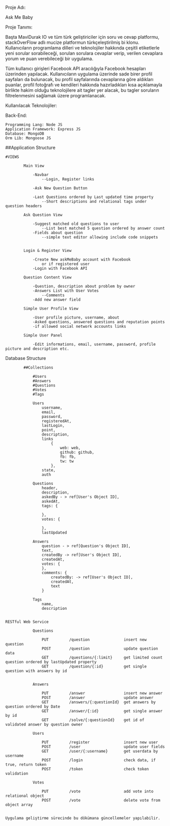 Proje Adı:
  
  Ask Me Baby

Proje Tanımı:

 Başta MaviDurak IO ve tüm türk geliştiriciler için soru ve cevap platformu, stackOverFlow adlı mucize platformun türkçeleştirilmiş bi klonu.
Kullanıcıların programlama dilleri ve teknolojiler hakkında çeşitli etiketlerle yeni sorular sorabileceği, sorulan sorulara cevaplar verip,
verilen cevaplara yorum ve puan verebileceği bir uygulama.

  Tüm kullanıcı girişleri Facebook API aracılığıyla Facebook hesapları üzerinden yapılacak. Kullanıcıların uygulama üzerinde sade birer profil sayfaları da bulunacak,
 bu profil sayfalarında cevaplarına göre aldıkları puanlar, profil fotoğrafı ve kendileri hakkında hazırladıkları kısa açıklamayla birlikte hakim olduğu
 teknolojilere ait tagler yer alacak, bu tagler soruların filtrelenmesini sağlamak üzere programlanacak.

Kullanılacak Teknolojiler:

Back-End:

    Programming Lang: Node JS
    Application Framework: Express JS
    Database: MongoDB
    Orm Lib: Mongoose JS

##Application Structure

    #VIEWS

            Main View

                -Navbar
                    --Login, Register links

                -Ask New Question Button

                -Last Questions ordered by Last updated time property
                    --Short descriptions and relational tags under question headers

            Ask Question View

                -Suggest matched old questions to user
                    --List best matched 5 question ordered by answer count
                -Fields about question
                    --simple text editor allowing include code snippets


            Login & Register View

                -Create New askMeBaby account with Facebook
                    or if registered user
                -Login with Facebook API

            Question Content View

                -Question, description about problem by owner
                -Answers List with User Votes
                    --Comments
                -Add new answer field

            Simple User Profile View

                -User profile picture, username, about
                -Asked questions, answered questions and reputation points
                -if allowed social network accounts links

            Simple User Panel

                -Edit informations, email, username, password, profile picture and description etc.

Database Structure

            ##Collections

                #Users
                #Answers
                #Questions
                #Votes
                #Tags

                Users
                    username,
                    email,
                    password,
                    registeredAt,
                    lastLogin,
                    point,
                    description,
                    links
                        {
                            web: web,
                            github: github,
                            fb: fb,
                            tw: tw
                        },
                    state,
                    auth

                Questions
                    header,
                    description,
                    askedBy - > ref[User's Object ID],
                    askedAt,
                    tags: {

                    },
                    votes: {

                    },
                    lastUpdated

                Answers
                    question - > ref[Question's Object ID],
                    text,
                    createdBy -> ref[User's Object ID],
                    createdAt,
                    votes: {
                    },
                    comments: {
                        createdBy: -> ref[User's Object ID],
                        createdAt,
                        text
                    }

                Tags
                    name,
                    description


    RESTful Web Service

                Questions

                    PUT         /question               insert new question
                    POST        /question               update question data
                    GET         /questions/{:limit}     get limited count question ordered by lastUpdated property
                    GET         /question/{:id}         get single question with answers by id


                Answers

                    PUT         /answer                 insert new answer
                    POST        /answer                 update answer
                    GET         /answers/{:questionId}  get answers by question ordered by Date
                    GET         /answer/{:id}           get single answer by id
                    GET         /solve/{:questionId}    get id of validated answer by question owner

                Users

                    PUT         /register               insert new user
                    POST        /user                   update user fields
                    GET         /user/{:username}       get userdata by username
                    POST        /login                  check data, if true, return token
                    POST        /token                  check token validation

                Votes

                    PUT         /vote                   add vote into relational object
                    POST        /vote                   delete vote from object array


    Uygulama geliştirme sürecinde bu dökümana güncellemeler yapılabilir.
